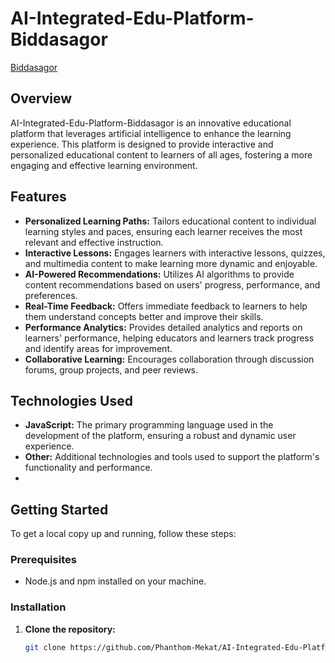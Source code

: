 # AI-Integrated-Edu-Platform-Biddasagor
[Biddasagor](https://biddyasagor.dndlab.xyz)

## Overview
AI-Integrated-Edu-Platform-Biddasagor is an innovative educational platform that leverages artificial intelligence to enhance the learning experience. This platform is designed to provide interactive and personalized educational content to learners of all ages, fostering a more engaging and effective learning environment.


## Features
- **Personalized Learning Paths:** Tailors educational content to individual learning styles and paces, ensuring each learner receives the most relevant and effective instruction.
- **Interactive Lessons:** Engages learners with interactive lessons, quizzes, and multimedia content to make learning more dynamic and enjoyable.
- **AI-Powered Recommendations:** Utilizes AI algorithms to provide content recommendations based on users' progress, performance, and preferences.
- **Real-Time Feedback:** Offers immediate feedback to learners to help them understand concepts better and improve their skills.
- **Performance Analytics:** Provides detailed analytics and reports on learners' performance, helping educators and learners track progress and identify areas for improvement.
- **Collaborative Learning:** Encourages collaboration through discussion forums, group projects, and peer reviews.

## Technologies Used
- **JavaScript:** The primary programming language used in the development of the platform, ensuring a robust and dynamic user experience.
- **Other:** Additional technologies and tools used to support the platform's functionality and performance.
-
## Getting Started
To get a local copy up and running, follow these steps:

### Prerequisites
- Node.js and npm installed on your machine.

### Installation
1. **Clone the repository:**
   ```sh
   git clone https://github.com/Phanthom-Mekat/AI-Integrated-Edu-Platform-Biddasagor.git
